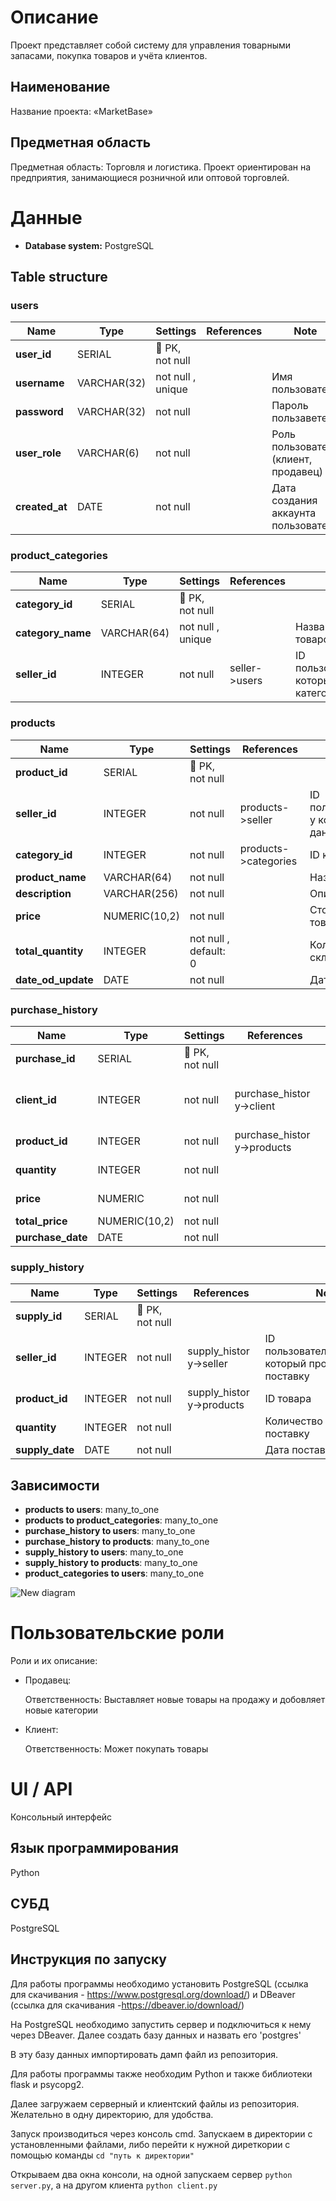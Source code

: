 # Описание
Проект представляет собой систему для управления товарными запасами, покупка товаров и учёта клиентов. 

## Наименование
Название проекта: «MarketBase»

## Предметная область
Предметная область: Торговля и логистика.
Проект ориентирован на предприятия, занимающиеся розничной или оптовой торговлей.

# Данные

- **Database system:** PostgreSQL
## Table structure

### users

| Name        | Type          | Settings                      | References                    | Note                           |
|-------------|---------------|-------------------------------|-------------------------------|--------------------------------|
| **user_id** | SERIAL | 🔑 PK, not null  |  | |
| **username** | VARCHAR(32) | not null , unique |  |Имя пользователя |
| **password** | VARCHAR(32) | not null  |  |Пароль пользаветеля |
| **user_role** | VARCHAR(6) | not null  |  |Роль пользователя (клиент, продавец) |
| **created_at** | DATE | not null  |  |Дата создания аккаунта пользователя | 


### product_categories

| Name        | Type          | Settings                      | References                    | Note                           |
|-------------|---------------|-------------------------------|-------------------------------|--------------------------------|
| **category_id** | SERIAL | 🔑 PK, not null  |  | |
| **category_name** | VARCHAR(64) | not null , unique |  |Название категории товаров |
| **seller_id** | INTEGER | not null  | seller->users |ID пользователя(продавца), который ввел эту категорию | 


### products

| Name        | Type          | Settings                      | References                    | Note                           |
|-------------|---------------|-------------------------------|-------------------------------|--------------------------------|
| **product_id** | SERIAL | 🔑 PK, not null  |  | |
| **seller_id** | INTEGER | not null  | products->seller |ID пользователя(продавца), у которого продается данный товар |
| **category_id** | INTEGER | not null  | products->categories |ID категории товара |
| **product_name** | VARCHAR(64) | not null  |  |Название товара |
| **description** | VARCHAR(256) | not null  |  |Описание продукта |
| **price** | NUMERIC(10,2) | not null  |  |Стоимость 1 единцы товара |
| **total_quantity** | INTEGER | not null , default: 0 |  |Количество товара на складе |
| **date_od_update** | DATE | not null  |  |Дата обновления товара | 


### purchase_history

| Name        | Type          | Settings                      | References                    | Note                           |
|-------------|---------------|-------------------------------|-------------------------------|--------------------------------|
| **purchase_id** | SERIAL | 🔑 PK, not null  |  | |
| **client_id** | INTEGER | not null  | purchase_history->client |ID пользователя(клиента) который произвел эту покупку |
| **product_id** | INTEGER | not null  | purchase_history->products |ID товара, которого купили |
| **quantity** | INTEGER | not null  |  |Количество товара за покупку |
| **price** | NUMERIC | not null  |  |Цена 1 единицы товара |
| **total_price** | NUMERIC(10,2) | not null  |  |Общая сумма покупки |
| **purchase_date** | DATE | not null  |  |Дата покупки | 


### supply_history

| Name        | Type          | Settings                      | References                    | Note                           |
|-------------|---------------|-------------------------------|-------------------------------|--------------------------------|
| **supply_id** | SERIAL | 🔑 PK, not null  |  | |
| **seller_id** | INTEGER | not null  | supply_history->seller |ID пользователя(продавца), который произвел поставку |
| **product_id** | INTEGER | not null  | supply_history->products |ID товара |
| **quantity** | INTEGER | not null  |  |Количество товара за поставку |
| **supply_date** | DATE | not null  |  |Дата поставки | 


## Зависимости

- **products to users**: many_to_one
- **products to product_categories**: many_to_one
- **purchase_history to users**: many_to_one
- **purchase_history to products**: many_to_one
- **supply_history to users**: many_to_one
- **supply_history to products**: many_to_one
- **product_categories to users**: many_to_one

![New diagram](https://github.com/user-attachments/assets/65854055-6e3c-40cf-9aec-088c0cb49b24)


# Пользовательские роли

Роли и их описание:

- Продавец:

  Ответственность:
    Выставляет новые товары на продажу и добовляет новые категории
    
- Клиент:

  Ответственность:
    Может покупать товары


# UI / API 

Консольный интерфейс

## Язык программирования

Python

## СУБД

PostgreSQL


## Инструкция по запуску

Для работы программы необходимо установить PostgreSQL (ссылка для скачивания - https://www.postgresql.org/download/) и DBeaver (ссылка для скачивания -https://dbeaver.io/download/)

На PostgreSQL необходимо запустить сервер и подключиться к нему через DBeaver. Далее создать базу данных и назвать его 'postgres' 

В эту базу данных импортировать дамп файл из репозитория.

Для работы программы также необходим Python и также библиотеки flask и psycopg2.

Далее загружаем серверный и клиентский файлы из репозитория. Желательно в одну директорию, для удобства.

Запуск производиться через консоль cmd. Запускаем в директории с установленными файлами, либо перейти к нужной диреткории с помощью команды `cd "путь к директории"`

Открываем два окна консоли, на одной запускаем сервер `python server.py`, а на другом клиента `python client.py`
